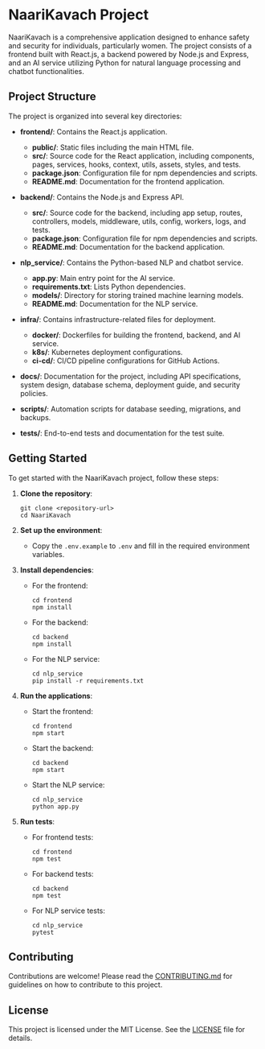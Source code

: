 # NaariKavach Project

NaariKavach is a comprehensive application designed to enhance safety and security for individuals, particularly women. The project consists of a frontend built with React.js, a backend powered by Node.js and Express, and an AI service utilizing Python for natural language processing and chatbot functionalities.

## Project Structure

The project is organized into several key directories:

- **frontend/**: Contains the React.js application.
  - **public/**: Static files including the main HTML file.
  - **src/**: Source code for the React application, including components, pages, services, hooks, context, utils, assets, styles, and tests.
  - **package.json**: Configuration file for npm dependencies and scripts.
  - **README.md**: Documentation for the frontend application.

- **backend/**: Contains the Node.js and Express API.
  - **src/**: Source code for the backend, including app setup, routes, controllers, models, middleware, utils, config, workers, logs, and tests.
  - **package.json**: Configuration file for npm dependencies and scripts.
  - **README.md**: Documentation for the backend application.

- **nlp_service/**: Contains the Python-based NLP and chatbot service.
  - **app.py**: Main entry point for the AI service.
  - **requirements.txt**: Lists Python dependencies.
  - **models/**: Directory for storing trained machine learning models.
  - **README.md**: Documentation for the NLP service.

- **infra/**: Contains infrastructure-related files for deployment.
  - **docker/**: Dockerfiles for building the frontend, backend, and AI service.
  - **k8s/**: Kubernetes deployment configurations.
  - **ci-cd/**: CI/CD pipeline configurations for GitHub Actions.

- **docs/**: Documentation for the project, including API specifications, system design, database schema, deployment guide, and security policies.

- **scripts/**: Automation scripts for database seeding, migrations, and backups.

- **tests/**: End-to-end tests and documentation for the test suite.

## Getting Started

To get started with the NaariKavach project, follow these steps:

1. **Clone the repository**:
   ```
   git clone <repository-url>
   cd NaariKavach
   ```

2. **Set up the environment**:
   - Copy the `.env.example` to `.env` and fill in the required environment variables.

3. **Install dependencies**:
   - For the frontend:
     ```
     cd frontend
     npm install
     ```
   - For the backend:
     ```
     cd backend
     npm install
     ```
   - For the NLP service:
     ```
     cd nlp_service
     pip install -r requirements.txt
     ```

4. **Run the applications**:
   - Start the frontend:
     ```
     cd frontend
     npm start
     ```
   - Start the backend:
     ```
     cd backend
     npm start
     ```
   - Start the NLP service:
     ```
     cd nlp_service
     python app.py
     ```

5. **Run tests**:
   - For frontend tests:
     ```
     cd frontend
     npm test
     ```
   - For backend tests:
     ```
     cd backend
     npm test
     ```
   - For NLP service tests:
     ```
     cd nlp_service
     pytest
     ```

## Contributing

Contributions are welcome! Please read the [CONTRIBUTING.md](docs/CONTRIBUTING.md) for guidelines on how to contribute to this project.

## License

This project is licensed under the MIT License. See the [LICENSE](LICENSE) file for details.